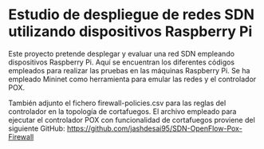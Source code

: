 # Estudio de despliegue de redes SDN utilizando dispositivos Raspberry Pi
Este proyecto pretende desplegar y evaluar una red SDN empleando dispositivos Raspberry Pi.
Aquí se encuentran los diferentes códigos empleados para realizar las pruebas en las máquinas Raspberry Pi. 
Se ha empleado Mininet como herramienta para emular las redes y el controlador POX.

También adjunto el fichero firewall-policies.csv para las reglas del controlador en la topología de cortafuegos. 
El archivo empleado para ejecutar el controlador POX con funcionalidad de cortafuegos proviene del siguiente GitHub: https://github.com/jashdesai95/SDN-OpenFlow-Pox-Firewall
